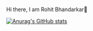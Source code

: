 Hi there, I am Rohit Bhandarkar👋

<!--
**RohitBhandarkar/RohitBhandarkar** is a ✨ _special_ ✨ repository because its `README.md` (this file) appears on your GitHub profile.

Here are some ideas to get you started:

- 🔭 I’m currently working on vulnerability testing in blockchains.
- 🌱 I’m currently learning backend and full stack web3 development.
- 📫 Reach me at rohitbhandarkar@hotmail.com
-->
[![Anurag's GitHub stats](https://github-readme-stats.vercel.app/api?username=anuraghazra)](https://github.com/anuraghazra/github-readme-stats)
